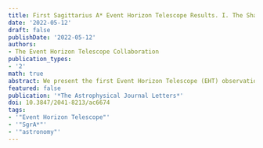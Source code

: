 ```yaml
---
title: First Sagittarius A* Event Horizon Telescope Results. I. The Shadow of the Supermassive Black Hole in the Center of the Milky Way
date: '2022-05-12'
draft: false
publishDate: '2022-05-12'
authors:
- The Event Horizon Telescope Collaboration
publication_types:
- '2'
math: true
abstract: We present the first Event Horizon Telescope (EHT) observations of Sagittarius A$^\ast$ (Sgr A$^\ast$), the Galactic center source associated with a supermassive black hole. These observations were conducted in 2017 using a global interferometric array of eight telescopes operating at a wavelength of $\lambda = 1.3 \mathrm{mm}$. The EHT data resolve a compact emission region with intrahour variability. A variety of imaging and modeling analyses all support an image that is dominated by a bright, thick ring with a diameter of $51.8 \pm 2.3 \mu\mathrm{as}$ (68\% credible interval). The ring has modest azimuthal brightness asymmetry and a comparatively dim interior. Using a large suite of numerical simulations, we demonstrate that the EHT images of Sgr A$^\ast$ are consistent with the expected appearance of a Kerr black hole with mass $\sim 4 \times 10^6 M_\odot$, which is inferred to exist at this location based on previous infrared observations of individual stellar orbits, as well as maser proper-motion studies. Our model comparisons disfavor scenarios where the black hole is viewed at high inclination ($i > 50^\circ$), as well as nonspinning black holes and those with retrograde accretion disks. Our results provide direct evidence for the presence of a supermassive black hole at the center of the Milky Way, and for the first time we connect the predictions from dynamical measurements of stellar orbits on scales of $10^3–10^5$ gravitational radii to event-horizon-scale images and variability. Furthermore, a comparison with the EHT results for the supermassive black hole M87$^\ast$ shows consistency with the predictions of general relativity spanning over three orders of magnitude in central mass.
featured: false
publication: '*The Astrophysical Journal Letters*'
doi: 10.3847/2041-8213/ac6674
tags:
- '"Event Horizon Telescope"'
- '"SgrA*"'
- '"astronomy"'
---
```

